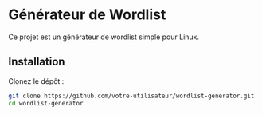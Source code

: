 # Générateur de Wordlist

Ce projet est un générateur de wordlist simple pour Linux.

## Installation

Clonez le dépôt :

```bash
git clone https://github.com/votre-utilisateur/wordlist-generator.git
cd wordlist-generator
